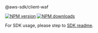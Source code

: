 @aws-sdk/client-waf

[![NPM version](https://img.shields.io/npm/v/@aws-sdk/client-waf/rc.svg)](https://www.npmjs.com/package/@aws-sdk/client-waf)
[![NPM downloads](https://img.shields.io/npm/dm/@aws-sdk/client-waf.svg)](https://www.npmjs.com/package/@aws-sdk/client-waf)

For SDK usage, please step to [SDK readme](https://github.com/aws/aws-sdk-js-v3).
